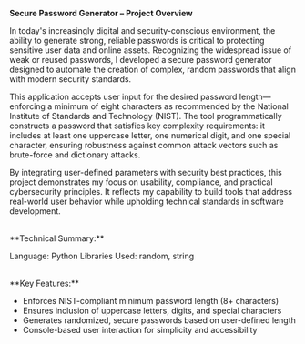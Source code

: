 **Secure Password Generator – Project Overview**

In today's increasingly digital and security-conscious environment, the ability to generate strong, reliable passwords is critical to protecting sensitive user data and online assets. Recognizing the widespread issue of weak or reused passwords, I developed a secure password generator designed to automate the creation of complex, random passwords that align with modern security standards.

This application accepts user input for the desired password length—enforcing a minimum of eight characters as recommended by the National Institute of Standards and Technology (NIST). The tool programmatically constructs a password that satisfies key complexity requirements: it includes at least one uppercase letter, one numerical digit, and one special character, ensuring robustness against common attack vectors such as brute-force and dictionary attacks.

By integrating user-defined parameters with security best practices, this project demonstrates my focus on usability, compliance, and practical cybersecurity principles. It reflects my capability to build tools that address real-world user behavior while upholding technical standards in software development.

<br />
**Technical Summary:**

Language: Python
Libraries Used: random, string

<br />
**Key Features:**

- Enforces NIST-compliant minimum password length (8+ characters)
- Ensures inclusion of uppercase letters, digits, and special characters
- Generates randomized, secure passwords based on user-defined length
- Console-based user interaction for simplicity and accessibility

